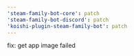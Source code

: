 ```yaml
---
'steam-family-bot-core': patch
'steam-family-bot-discord': patch
'koishi-plugin-steam-family-bot': patch
---
```


fix: get app image failed
